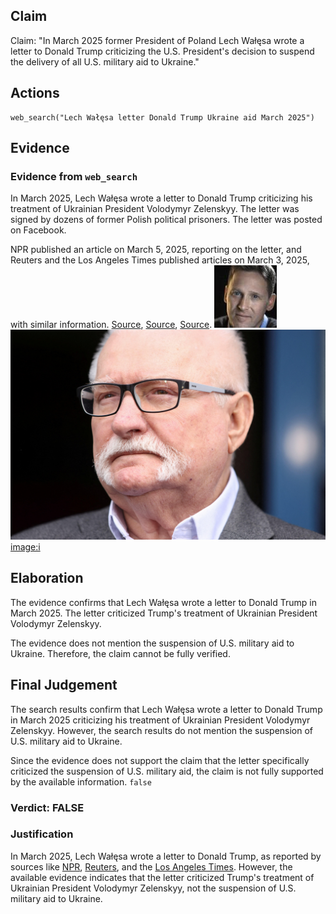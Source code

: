 ## Claim
Claim: "In March 2025 former President of Poland Lech Wałęsa wrote a letter to Donald Trump criticizing the U.S. President's decision to suspend the delivery of all U.S. military aid to Ukraine."

## Actions
```
web_search("Lech Wałęsa letter Donald Trump Ukraine aid March 2025")
```

## Evidence
### Evidence from `web_search`
In March 2025, Lech Wałęsa wrote a letter to Donald Trump criticizing his treatment of Ukrainian President Volodymyr Zelenskyy. The letter was signed by dozens of former Polish political prisoners. The letter was posted on Facebook.

NPR published an article on March 5, 2025, reporting on the letter, and Reuters and the Los Angeles Times published articles on March 3, 2025, with similar information.
[Source](https://www.npr.org/2025/03/05/nx-s1-5317474/nobel-peace-prize-winner-lech-walesa-condemns-president-trumps-treatment-of-zelenskyy), [Source](https://www.reuters.com/world/polish-cold-war-hero-walesa-writes-trump-expressing-horror-zelenskiy-spat-2025-03-03/), [Source](https://www.latimes.com/world-nation/story/2025-03-03/polish-democracy-hero-walesa-says-trump-treatment-of-zelensky-filled-him-with-horror).
![image 1961](media/2025-08-07_19-24-1754594678-260321.jpg) ![image 1962](media/2025-08-07_19-24-1754594684-890174.jpg) <image:i>


## Elaboration
The evidence confirms that Lech Wałęsa wrote a letter to Donald Trump in March 2025. The letter criticized Trump's treatment of Ukrainian President Volodymyr Zelenskyy.

The evidence does not mention the suspension of U.S. military aid to Ukraine. Therefore, the claim cannot be fully verified.


## Final Judgement
The search results confirm that Lech Wałęsa wrote a letter to Donald Trump in March 2025 criticizing his treatment of Ukrainian President Volodymyr Zelenskyy. However, the search results do not mention the suspension of U.S. military aid to Ukraine.

Since the evidence does not support the claim that the letter specifically criticized the suspension of U.S. military aid, the claim is not fully supported by the available information. `false`

### Verdict: FALSE

### Justification
In March 2025, Lech Wałęsa wrote a letter to Donald Trump, as reported by sources like [NPR](https://www.npr.org/2025/03/05/nx-s1-5317474/nobel-peace-prize-winner-lech-walesa-condemns-president-trumps-treatment-of-zelenskyy), [Reuters](https://www.reuters.com/world/polish-cold-war-hero-walesa-writes-trump-expressing-horror-zelenskiy-spat-2025-03-03/), and the [Los Angeles Times](https://www.latimes.com/world-nation/story/2025-03-03/polish-democracy-hero-walesa-says-trump-treatment-of-zelensky-filled-him-with-horror). However, the available evidence indicates that the letter criticized Trump's treatment of Ukrainian President Volodymyr Zelenskyy, not the suspension of U.S. military aid to Ukraine.
